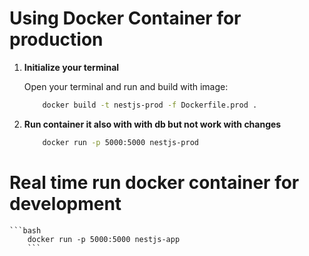 

# Using Docker Container for production

1. **Initialize your terminal**

    Open your terminal and run and build with image:

    ```bash
        docker build -t nestjs-prod -f Dockerfile.prod .
    ```

2. **Run container it also with with db but not work with changes**

    ```bash
        docker run -p 5000:5000 nestjs-prod
    ```



# Real time run docker container for development
   
    ```bash
        docker run -p 5000:5000 nestjs-app
        ```





